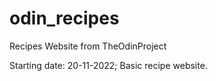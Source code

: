 # odin_recipes
Recipes Website from TheOdinProject

Starting date: 20-11-2022;
Basic recipe website.